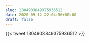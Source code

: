 ```yaml
---
slug: 1304903849375936512
date: 2020-09-12 22:04:56+00:00
draft: false
---
```


{{< tweet 1304903849375936512 >}}
